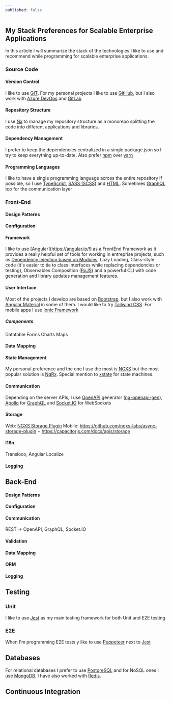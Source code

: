 ```yaml
---
published: false
---
```

## My Stack Preferences for Scalable Enterprise Applications

In this article I will summarize the stack of the technologies I like to use and recommend while programming for scalable enterprise applications.

### Source Code

#### Version Control
I like to use [GIT](https://git-scm.com/). For my personal projects I like to use [GitHub](https://github.com/), but I also work with [Azure DevOps](https://dev.azure.com/) and [GitLab](gitlab.com)

#### Repository Structure
I use [Nx](https://nx.dev/) to manage my repository structure as a monorepo splitting the code into different applications and libraries.

#### Dependency Management
I prefer to keep the dependencies centralized in a single package.json so I try to keep everything up-to-date. Also prefer [npm](https://www.npmjs.com/) over [yarn](https://yarnpkg.com/)

#### Programming Languages
I like to have a single programming language across the entire repository if possible, so I use [TypeScript](https://www.typescriptlang.org/), [SASS (SCSS)](https://sass-lang.com/) and [HTML](https://developer.mozilla.org/en-US/docs/Web/HTML). Sometimes [GraphQL](https://graphql.org/) too for the communication layer

### Front-End

#### Design Patterns

#### Configuration

#### Framework
I like to use [Angular](https://angular.io/9 as a FrontEnd Framework as it provides a really helpful set of tools for working in entreprise projects, such as [Dependency Injection based on Modules](https://martinfowler.com/articles/injection.html), Lazy Loading, Class-style code (it's easier to tie to class interfaces while replacing dependencies or testing), Observables Composition ([RxJS](https://rxjs.dev/)) and a powerful CLI with code generation and library updates management features.

#### User Interface
Most of the projects I develop are based on [Bootstrap](https://getbootstrap.com/), but I also work with [Angular Material](https://material.angular.io/) in some of them. I would like to try [Tailwind CSS](https://tailwindcss.com/). For mobile apps I use [Ionic Framework](https://ionicframework.com/)

##### Components
Datatable
Forms
Charts
Maps

#### Data Mapping

#### State Management
My personal preference and the one I use the most is [NGXS](https://www.ngxs.io/) but the most popular solution is [NgRx](https://ngrx.io/). Special mention to [xstate](https://xstate.js.org/docs/) for state machines.

#### Communication
Depending on the server APIs, I use [OpenAPI](https://swagger.io/specification/) generator ([ng-openapi-gen](https://www.npmjs.com/package/ng-openapi-gen)), [Apollo](https://apollo-angular.com/docs/) for [GraphQL](https://graphql.org/) and [Socket.IO](https://socket.io/) for WebSockets

#### Storage
Web: [NGXS Storage Plugin](https://www.ngxs.io/plugins/storage)
Mobile: https://github.com/ngxs-labs/async-storage-plugin + https://capacitorjs.com/docs/apis/storage

#### I18n
Transloco, Angular Localize

#### Logging


## Back-End

#### Design Patterns

#### Configuration

#### Communication
REST -> OpenAPI, GraphQL, Socket.IO

#### Validation

#### Data Mapping

#### ORM

#### Logging

## Testing

### Unit
I like to use [Jest](https://jestjs.io/) as my main testing framework for both Unit and E2E testing

### E2E
When I'm programming E2E tests y like to use [Puppeteer](https://pptr.dev/) next to [Jest](https://jestjs.io/)

## Databases

For relational databases I prefer to use [PostgreSQL](https://www.postgresql.org/) and for NoSQL ones I use [MongoDB](https://www.mongodb.com/es). I have also worked with [Redis](https://redis.io/).

## Continuous Integration